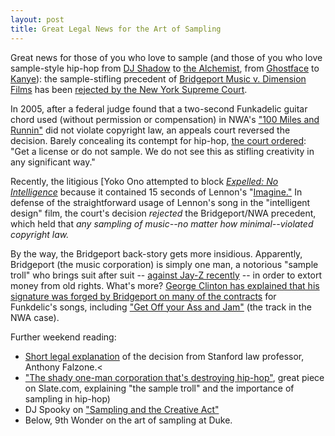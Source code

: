 ```yaml
---
layout: post
title: Great Legal News for the Art of Sampling
---
```


Great news for those of you who love to sample (and those of you who love sample-style hip-hop from [DJ Shadow][1] to [the Alchemist][2], from [Ghostface][3] to [Kanye][4]): the sample-stifling precedent of [Bridgeport Music v. Dimension Films][5] has been [rejected by the New York Supreme Court][6].  
  
In 2005, after a federal judge found that a two-second Funkadelic guitar chord used (without permission or compensation) in NWA's ["100 Miles and Runnin"][7] did not violate copyright law, an appeals court reversed the decision. Barely concealing its contempt for hip-hop, [the court ordered][8]: "Get a license or do not sample. We do not see this as stifling creativity in any significant way."  
  
Recently, the litigious [Yoko Ono attempted to block [_Expelled: No Intelligence_][9] because it contained 15 seconds of Lennon's "[Imagine."][10] In defense of the straightforward usage of Lennon's song in the "intelligent design" film, the court's decision _rejected_ the Bridgeport/NWA precedent, which held that _any sampling of music--no matter how minimal--violated copyright law._
  
By the way, the Bridgeport back-story gets more insidious. Apparently, Bridgeport (the music corporation) is simply one man, a notorious "sample troll" who brings suit after suit -- [against Jay-Z recently][11] -- in order to extort money from old rights. What's more? [George Clinton has explained that his signature was forged by Bridgeport on many of the contracts][12] for Funkdelic's songs, including ["Get Off your Ass and Jam"][13] (the track in the NWA case).  
  
Further weekend reading:  
*   [Short legal explanation][14] of the decision from Stanford law professor, Anthony Falzone.<
*   ["The shady one-man corporation that's destroying hip-hop"][15], great piece on Slate.com, explaining "the sample troll" and the importance of sampling in hip-hop)
*   DJ Spooky on ["Sampling and the Creative Act"][16]
*   Below, 9th Wonder on the art of sampling at Duke.
<span style="font-size: 100%;"><object height="344" width="425"><param name="movie" value="http://www.youtube.com/v/YLg5qwfhHnA&amp;hl=en&amp;fs=1"><param name="allowFullScreen" value="true"><embed src="http://www.youtube.com/v/YLg5qwfhHnA&amp;hl=en&amp;fs=1" type="application/x-shockwave-flash" allowfullscreen="true" width="425" height="344"></embed></object></span>

 [1]: http://www.djshadow.com/
 [2]: http://alchemistbeats.blogspot.com/
 [3]: http://www6.defjam.com/site/artist.php?artist_id=485
 [4]: http://www.kanyeuniversecity.com/
 [5]: http://en.wikipedia.org/wiki/Bridgeport_Music_Inc._v._Dimension_Films
 [6]: http://lessig.org/mt/mt-tb.cgi/2256
 [7]: http://www.youtube.com/watch?v=B6YOq2xn3k4
 [8]: http://www.usatoday.com/tech/news/techpolicy/2004-09-08-sampling-ruling_x.htm
 [9]: http://www.reuters.com/article/entertainmentNews/idUSN2320158220080423
 [10]: http://www.youtube.com/watch?v=-b7qaSxuZUg
 [11]: http://hiphoparchive.org/thecircle/2006/12/01/jay-z-versus-the-sample-troll/
 [12]: http://www.techdirt.com/blog.php?company=bridgeport
 [13]: http://www.youtube.com/watch?v=siLtUWq0xio
 [14]: http://cyberlaw.stanford.edu/node/5833
 [15]: http://www.slate.com/id/2153961/
 [16]: http://www.realitysandwich.com/in_through_out_door_sampling_and_creative_act